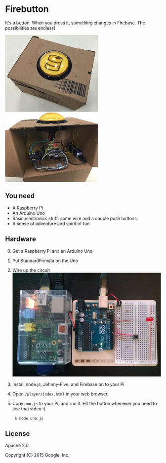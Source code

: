 # Firebutton

It's a button. When you press it, something changes in Firebase. The possibilities are endless!

![outside](/complete-outside.jpg) ![inside](/complete-inside.jpg)


## You need

- A Raspberry Pi
- An Arduino Uno
- Basic electronics stuff: some wire and a couple push buttons
- A sense of adventure and spirit of fun

## Hardware

0. Get a Raspberry Pi and an Arduino Uno
0. Put StandardFirmata on the Uno
0. Wire up the circuit
       ![wiring](/wiring.jpg)
0. Install node.js, Johnny-Five, and Firebase on to your Pi 
0. Open `/player/index.html` in your web browser.
0. Copy `uno.js` to your Pi, and run it. Hit the button whenever you need to see that video :)

        $ node uno.js

## License

Apache 2.0

Copyright (C) 2015 Google, Inc.
